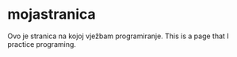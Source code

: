 # mojastranica
Ovo je stranica na kojoj vježbam programiranje.
This is a page that I practice programing.

